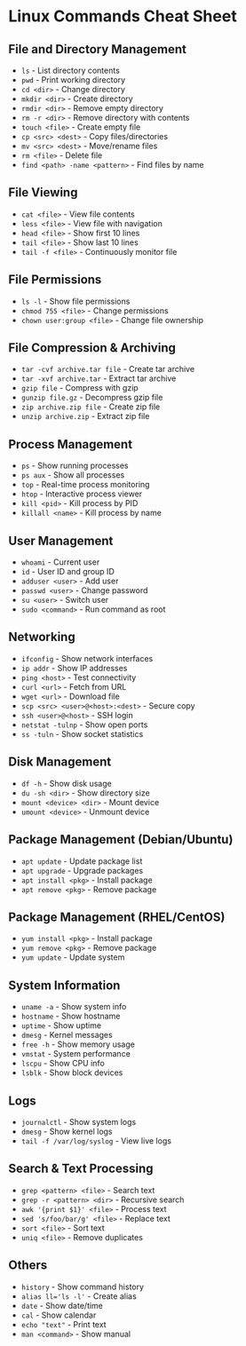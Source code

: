 
# Linux Commands Cheat Sheet

## File and Directory Management
- `ls` - List directory contents
- `pwd` - Print working directory
- `cd <dir>` - Change directory
- `mkdir <dir>` - Create directory
- `rmdir <dir>` - Remove empty directory
- `rm -r <dir>` - Remove directory with contents
- `touch <file>` - Create empty file
- `cp <src> <dest>` - Copy files/directories
- `mv <src> <dest>` - Move/rename files
- `rm <file>` - Delete file
- `find <path> -name <pattern>` - Find files by name

## File Viewing
- `cat <file>` - View file contents
- `less <file>` - View file with navigation
- `head <file>` - Show first 10 lines
- `tail <file>` - Show last 10 lines
- `tail -f <file>` - Continuously monitor file

## File Permissions
- `ls -l` - Show file permissions
- `chmod 755 <file>` - Change permissions
- `chown user:group <file>` - Change file ownership

## File Compression & Archiving
- `tar -cvf archive.tar file` - Create tar archive
- `tar -xvf archive.tar` - Extract tar archive
- `gzip file` - Compress with gzip
- `gunzip file.gz` - Decompress gzip file
- `zip archive.zip file` - Create zip file
- `unzip archive.zip` - Extract zip file

## Process Management
- `ps` - Show running processes
- `ps aux` - Show all processes
- `top` - Real-time process monitoring
- `htop` - Interactive process viewer
- `kill <pid>` - Kill process by PID
- `killall <name>` - Kill process by name

## User Management
- `whoami` - Current user
- `id` - User ID and group ID
- `adduser <user>` - Add user
- `passwd <user>` - Change password
- `su <user>` - Switch user
- `sudo <command>` - Run command as root

## Networking
- `ifconfig` - Show network interfaces
- `ip addr` - Show IP addresses
- `ping <host>` - Test connectivity
- `curl <url>` - Fetch from URL
- `wget <url>` - Download file
- `scp <src> <user>@<host>:<dest>` - Secure copy
- `ssh <user>@<host>` - SSH login
- `netstat -tulnp` - Show open ports
- `ss -tuln` - Show socket statistics

## Disk Management
- `df -h` - Show disk usage
- `du -sh <dir>` - Show directory size
- `mount <device> <dir>` - Mount device
- `umount <device>` - Unmount device

## Package Management (Debian/Ubuntu)
- `apt update` - Update package list
- `apt upgrade` - Upgrade packages
- `apt install <pkg>` - Install package
- `apt remove <pkg>` - Remove package

## Package Management (RHEL/CentOS)
- `yum install <pkg>` - Install package
- `yum remove <pkg>` - Remove package
- `yum update` - Update system

## System Information
- `uname -a` - Show system info
- `hostname` - Show hostname
- `uptime` - Show uptime
- `dmesg` - Kernel messages
- `free -h` - Show memory usage
- `vmstat` - System performance
- `lscpu` - Show CPU info
- `lsblk` - Show block devices

## Logs
- `journalctl` - Show system logs
- `dmesg` - Show kernel logs
- `tail -f /var/log/syslog` - View live logs

## Search & Text Processing
- `grep <pattern> <file>` - Search text
- `grep -r <pattern> <dir>` - Recursive search
- `awk '{print $1}' <file>` - Process text
- `sed 's/foo/bar/g' <file>` - Replace text
- `sort <file>` - Sort text
- `uniq <file>` - Remove duplicates

## Others
- `history` - Show command history
- `alias ll='ls -l'` - Create alias
- `date` - Show date/time
- `cal` - Show calendar
- `echo "text"` - Print text
- `man <command>` - Show manual
